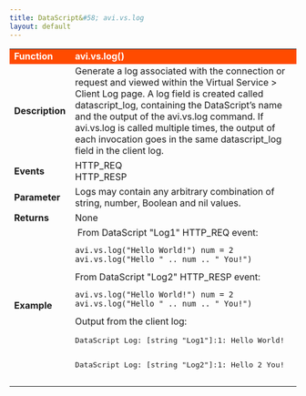 ```yaml
---
title: DataScript&#58; avi.vs.log
layout: default
---
```

<table class="table table-hover"> 
 <tbody> 
  <tr bgcolor="ff4b00"> 
   <td width="100"><span style="color: white; font-size: medium;"><strong>Function</strong></span></td> 
   <td width="600"><span style="color: white;"><b>avi.vs.log()</b></span></td> 
  </tr> 
  <tr> 
   <td width="100"><span style="font-size: medium;"><strong>Description</strong></span></td> 
   <td width="600">Generate a log associated with the connection or request and viewed within the Virtual Service &gt; Client Log page. A log field is created called datascript_log, containing the DataScript’s name and the output of the avi.vs.log command. If avi.vs.log is called multiple times, the output of each invocation goes in the same datascript_log field in the client log.</td> 
  </tr> 
  <tr> 
   <td width="100"><span style="font-size: medium;"><strong>Events</strong></span></td> 
   <td width="600">HTTP_REQ<br> HTTP_RESP</td> 
  </tr> 
  <tr> 
   <td width="100"><span style="font-size: medium;"><strong>Parameter</strong></span></td> 
   <td width="600">Logs may contain any arbitrary combination of string, number, Boolean and nil values.</td> 
  </tr> 
  <tr> 
   <td width="100"><span style="font-size: medium;"><strong>Returns</strong></span></td> 
   <td width="600">None</td> 
  </tr> 
  <tr> 
   <td width="100"><span style="font-size: medium;"><strong>Example</strong></span></td> 
   <td width="600">&nbsp;From DataScript "Log1" HTTP_REQ event:<br> 
    <!-- Crayon Syntax Highlighter v2.7.1 --> <pre><code class="language-lua">avi.vs.log("Hello World!") num = 2
avi.vs.log("Hello " .. num .. " You!")</code></pre> 
    <!-- [Format Time: 0.0012 seconds] --> From DataScript "Log2" HTTP_RESP event:<br> 
    <!-- Crayon Syntax Highlighter v2.7.1 --> <pre><code class="language-lua">avi.vs.log("Hello World!") num = 2
avi.vs.log("Hello " .. num .. " You!")</code></pre> 
    <!-- [Format Time: 0.0018 seconds] --> Output from the client log:<p></p> <pre crayon="false" class="">DataScript Log: [string "Log1"]:1:&nbsp;Hello World!

DataScript Log: [string "Log2"]:1: Hello 2 You!</pre> </td> 
  </tr> 
 </tbody> 
</table>